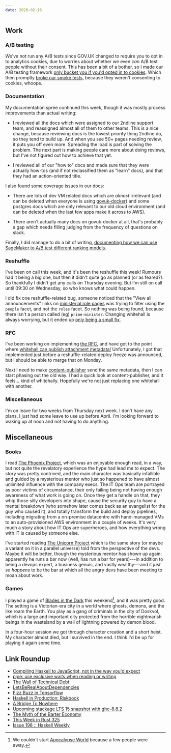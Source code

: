 ```yaml
---
date: 2020-02-16
---
```


## Work

### A/B testing

We've not run any A/B tests since GOV.UK changed to require you to opt
in to analytics cookies, due to worries about whether we even *can*
A/B test people without their consent.  This has been a bit of a
bother, so I made our A/B testing framework [only bucket you if you'd
opted in to cookies][].  Which then promptly [broke our smoke
tests][], because they weren't consenting to cookies, whoops.

[only bucket you if you'd opted in to cookies]: https://github.com/alphagov/govuk-cdn-config/pull/247
[broke our smoke tests]: https://github.com/alphagov/smokey/pull/647

### Documentation

My documentation spree continued this week, though it was mostly
process improvements than actual writing:

- I reviewed all the docs which were assigned to our 2ndline support
  team, and reassigned almost all of them to other teams.  This is a
  nice change, because reviewing docs is the lowest priority thing
  2ndline do, so they tend to build up.  And when you see 50+ pages
  needing review, it puts you off even more.  Spreading the load is
  part of solving the problem.  The next part is making people care
  more about doing reviews, but I've not figured out how to achieve
  that yet.

- I reviewed all of our "how to" docs and made sure that they were
  actually how-tos (and if not reclassified them as "learn" docs), and
  that they had an action-oriented title.

I also found some coverage issues in our docs:

- There are lots of dev VM related docs which are *almost* irrelevant
  (and can be deleted when everyone is using [govuk-docker][]) and
  some postgres docs which are only relevant to our old cloud
  environment (and can be deleted when the last few apps make it
  across to AWS).

- There aren't actually many docs on govuk-docker at all, that's
  probably a gap which needs filling judging from the frequency of
  questions on slack.

Finally, I did manage to do a bit of writing, [documenting how we can
use SageMaker to A/B test different ranking models][].

[govuk-docker]: https://github.com/alphagov/govuk-docker
[documenting how we can use SageMaker to A/B test different ranking models]: https://github.com/alphagov/search-api/pull/1979

### Reshuffle

I've been on call this week, and it's been the reshuffle this week!
Rumours had it being a big one, but then it didn't quite go as planned
(or as feared?).  So thankfully I didn't get any calls on Thursday
evening.  But I'm still on call until 09:30 on Wednesday, so who knows
what could happen.

I did fix one reshuffle-related bug, someone noticed that the "View
all announcements" links on [ministerial role pages][] was trying to
filter using the `people` facet, and not the `roles` facet.  So
nothing was being found, because there isn't a person called (eg)
`prime-minister`.  Changing whitehall is always worrying, but it ended
up [only being a small fix][].

[ministerial role pages]: https://www.gov.uk/government/ministers/prime-minister
[only being a small fix]: https://github.com/alphagov/whitehall/pull/5357

### RFC

I've been working on implementing [the RFC][], and have got to the
point where [whitehall can publish attachment metadata!][]
Unfortunately, I got that implemented just before a reshuffle-related
deploy freeze was announced, but I should be able to merge that on
Monday.

Next I need to make [content-publisher][] send the same metadata, then
I can start phasing out the old way.  I had a quick look at
content-publisher, and it feels... kind of whitehally.  Hopefully
we're not just replacing one whitehall with another.

[the RFC]: https://github.com/alphagov/govuk-rfcs/blob/master/rfc-116-store-attachment-data-in-content-items.md
[whitehall can publish attachment metadata!]: https://github.com/alphagov/whitehall/pull/5353
[content-publisher]: https://github.com/alphagov/content-publisher

### Miscellaneous

I'm on leave for two weeks from Thursday next week.  I don't have any
plans, I just had some leave to use up before April.  I'm looking
forward to waking up at noon and not having to do anything.

## Miscellaneous

### Books

I read [The Phoenix Project][], which was an enjoyable enough read, in
a way, but not quite the revelatory experience the hype had lead me to
expect.  The story was pretty contrived, and the main character was
basically infallible and guided by a mysterious mentor who just so
happened to have almost unlimited influence with the company execs.
The IT Ops team are portrayed as poor victims of circumstance, their
only failing being not having enough awareness of what work is going
on.  Once they get a handle on that, they whip those silly developers
into shape, cause the security guy to have a mental breakdown (who
somehow later comes back as an evangelist for the guy who caused it),
and totally transform the build and deploy pipelines, including
migrating from a on-premise datacentre with hand-managed VMs to an
auto-provisioned AWS environment in a couple of weeks.  It's very much
a story about how IT Ops are superheroes, and how everything wrong
with IT is caused by someone else.

I've started reading [The Unicorn Project][] which is the same story
(or maybe a variant on it in a parallel universe) told from the
perspective of the devs.  Maybe it will be better, though the
mysterious mentor has shown up again: apparently he runs a bar now
(well, has run a bar for years)---in addition to being a devops
expert, a business genuis, and vastly wealthy---and it *just so
happens* to be the bar at which all the angry devs have been meeting
to moan about work.

[The Phoenix Project]: https://www.goodreads.com/book/show/17255186-the-phoenix-project
[The Unicorn Project]: https://www.goodreads.com/book/show/44333183-the-unicorn-project

### Games

I played a game of [Blades in the Dark][] this weekend[^apoc], and it
was pretty good.  The setting is a Victorian-era city in a world where
ghosts, demons, and the like roam the Earth.  You play as a gang of
criminals in the city of Doskvol, which is a large and important city
protected from the horrible nightmarish beings in the wasteland by a
wall of lightning powered by demon blood.

[^apoc]: We couldn't start [Apocalypse World][] because a few people
  were away.

In a four-hour session we got through character creation and a short
heist.  My character almost died, but I survived in the end.  I think
I'd be up for playing it again some time.

[Blades in the Dark]: https://www.evilhat.com/home/blades-in-the-dark/
[Apocalypse World]: http://apocalypse-world.com/

## Link Roundup

- [Compiling Haskell to JavaScript, not in the way you'd expect](http://oleg.fi/gists/posts/2020-02-09-compiling-haskell-to-javascript.html)
- [pipe: use exclusive waits when reading or writing](https://git.kernel.org/pub/scm/linux/kernel/git/torvalds/linux.git/commit/?id=0ddad21d3e99c743a3aa473121dc5561679e26bb)
- [The Wall of Technical Debt](http://verraes.net/2020/01/wall-of-technical-debt/)
- [LetsBeRealAboutDependencies](https://wiki.alopex.li/LetsBeRealAboutDependencies)
- [Fizz Buzz in Tensorflow](https://joelgrus.com/2016/05/23/fizz-buzz-in-tensorflow/)
- [Haskell in Production: Riskbook](https://serokell.io/blog/haskell-in-industry-riskbook)
- [A Bridge To Nowhere](http://thecodelesscode.com/case/154)
- [Upcoming stackage LTS 15 snapshot with ghc-8.8.2](https://www.stackage.org/blog/2020/02/upcoming-lts-15-ghc-8-8-2)
- [The Myth of the Barter Economy](https://www.theatlantic.com/business/archive/2016/02/barter-society-myth/471051/)
- [This Week in Rust 325](https://this-week-in-rust.org/blog/2020/02/11/this-week-in-rust-325/)
- [Issue 198 :: Haskell Weekly](https://haskellweekly.news/issue/198.html)
